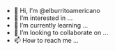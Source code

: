 - 👋 Hi, I’m @elburritoamericano
- 👀 I’m interested in ...
- 🌱 I’m currently learning ...
- 💞️ I’m looking to collaborate on ...
- 📫 How to reach me ...

<!---
elburritoamericano/elburritoamericano is a ✨ special ✨ repository because its `README.md` (this file) appears on your GitHub profile.
You can click the Preview link to take a look at your changes.
--->
